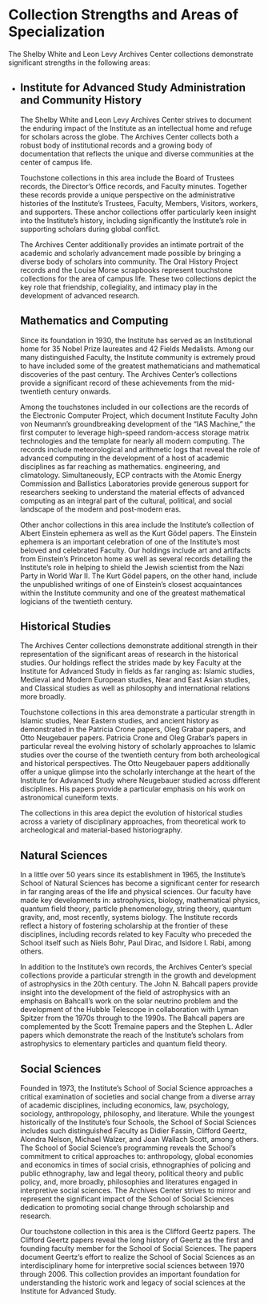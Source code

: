 <h1>Collection Strengths and Areas of Specialization</h1>
<p>The Shelby White and Leon Levy Archives Center collections demonstrate significant strengths in the following areas: 
<ul>
<li><h2>Institute for Advanced Study Administration and Community History</h2> 
<p>The Shelby White and Leon Levy Archives Center strives to document the enduring impact of the Institute as an intellectual home and refuge for scholars across the globe. The Archives Center collects both a robust body of institutional records and a growing body of documentation that reflects the unique and diverse communities at the center of campus life.</p>
<p>Touchstone collections in this area include the Board of Trustees records, the Director’s Office records, and Faculty minutes. Together these records provide a unique perspective on the administrative histories of the Institute’s Trustees, Faculty, Members, Visitors, workers, and supporters. These anchor collections offer particularly keen insight into the Institute’s history, including significantly the Institute’s role in supporting scholars during global conflict.</p>
<p>The Archives Center additionally provides an intimate portrait of the academic and scholarly advancement made possible by bringing a diverse body of scholars into community. The Oral History Project records and the Louise Morse scrapbooks represent touchstone collections for the area of campus life. These two collections depict the key role that friendship, collegiality, and intimacy play in the development of advanced research.</p></li>

</li><h2>Mathematics and Computing</h2>
<p>Since its foundation in 1930, the Institute has served as an Institutional home for 35 Nobel Prize laureates and 42 Fields Medalists. Among our many distinguished Faculty, the Institute community is extremely proud to have included some of the greatest mathematicians and mathematical discoveries of the past century. The Archives Center’s collections provide a significant record of these achievements from the mid-twentieth century onwards.</p> 

<p>Among the touchstones included in our collections are the records of the Electronic Computer Project, which document Institute Faculty John von Neumann’s groundbreaking development of the “IAS Machine,” the first computer to leverage high-speed random-access storage matrix technologies and the template for nearly all modern computing. The records include meteorological and arithmetic logs that reveal the role of advanced computing in the development of a host of academic disciplines as far reaching as mathematics. engineering, and climatology. Simultaneously, ECP contracts with the Atomic Energy Commission and Ballistics Laboratories provide generous support for researchers seeking to understand the material effects of advanced computing as an integral part of the cultural, political, and social landscape of the modern and post-modern eras.</p>
 
<p>Other anchor collections in this area include the Institute’s collection of Albert Einstein ephemera as well as the Kurt Gödel papers. The Einstein ephemera is an important celebration of one of the Institute’s most beloved and celebrated Faculty. Our holdings include art and artifacts from Einstein’s Princeton home as well as several records detailing the Institute’s role in helping to shield the Jewish scientist from the Nazi Party in World War II. The Kurt Gödel papers, on the other hand, include the unpublished writings of one of Einstein’s closest acquaintances within the Institute community and one of the greatest mathematical logicians of the twentieth century.</p></li> 
 
</li><h2>Historical Studies</h2>
<p>The Archives Center collections demonstrate additional strength in their representation of the significant areas of research in the historical studies. Our holdings reflect the strides made by key Faculty at the Institute for Advanced Study in fields as far ranging as: Islamic studies, Medieval and Modern European studies, Near and East Asian studies, and Classical studies as well as philosophy and international relations more broadly.</p>

<p>Touchstone collections in this area demonstrate a particular strength in Islamic studies, Near Eastern studies, and ancient history as demonstrated in the Patricia Crone papers, Oleg Grabar papers, and Otto Neugebauer papers. Patricia Crone and Oleg Grabar’s papers in particular reveal the evolving history of scholarly approaches to Islamic studies over the course of the twentieth century from both archeological and historical perspectives. The Otto Neugebauer papers additionally offer a unique glimpse into the scholarly interchange at the heart of the Institute for Advanced Study where Neugebauer studied across different disciplines. His papers provide a particular emphasis on his work on astronomical cuneiform texts.</p>

<p>The collections in this area depict the evolution of historical studies across a variety of disciplinary approaches, from theoretical work to archeological and material-based historiography.</p></li>

</li><h2>Natural Sciences</h2>
<p>In a little over 50 years since its establishment in 1965, the Institute’s School of Natural Sciences has become a significant center for research in far ranging areas of the life and physical sciences. Our faculty have made key developments in: astrophysics, biology, mathematical physics, quantum field theory, particle phenomenology, string theory, quantum gravity, and, most recently, systems biology. The Institute records reflect a history of fostering scholarship at the frontier of these disciplines, including records related to key Faculty who preceded the School itself such as Niels Bohr, Paul Dirac, and Isidore I. Rabi, among others.</p>
<p>In addition to the Institute’s own records, the Archives Center’s special collections provide a particular strength in the growth and development of astrophysics in the 20th century. The John N. Bahcall papers provide insight into the development of the field of astrophysics with an emphasis on Bahcall’s work on the solar neutrino problem and the development of the Hubble Telescope in collaboration with Lyman Spitzer from the 1970s through to the 1990s. The Bahcall papers are complemented by the Scott Tremaine papers and the Stephen L. Adler papers which demonstrate the reach of the Institute’s scholars from astrophysics to elementary particles and quantum field theory.</p></li>
</li><h2>Social Sciences</h2>
<p>Founded in 1973, the Institute’s School of Social Science approaches a critical examination of societies and social change from a diverse array of academic disciplines, including economics, law, psychology, sociology, anthropology, philosophy, and literature. While the youngest historically of the Institute’s four Schools, the School of Social Sciences includes such distinguished Faculty as Didier Fassin, Clifford Geertz, Alondra Nelson, Michael Walzer, and Joan Wallach Scott, among others. The School of Social Science’s programming reveals the School’s commitment to critical approaches to: anthropology, global economies and economics in times of social crisis, ethnographies of policing and public ethnography, law and legal theory, political theory and public policy, and, more broadly, philosophies and literatures engaged in interpretive social sciences. The Archives Center strives to mirror and represent the significant impact of the School of Social Sciences dedication to promoting social change through scholarship and research.</p>

<p>Our touchstone collection in this area is the Clifford Geertz papers. The Clifford Geertz papers reveal the long history of Geertz as the first and founding faculty member for the School of Social Sciences. The papers document Geertz’s effort to realize the School of Social Sciences as an interdisciplinary home for interpretive social sciences between 1970 through 2006. This collection provides an important foundation for understanding the historic work and legacy of social sciences at the Institute for Advanced Study.</p></li>
